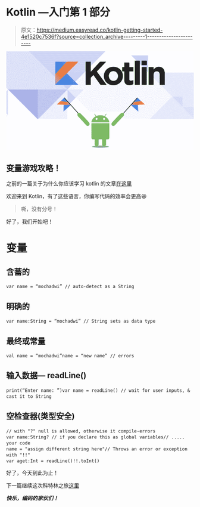 # Kotlin —入门第 1 部分

> 原文：<https://medium.easyread.co/kotlin-getting-started-4e1520c7536f?source=collection_archive---------1----------------------->

![](img/7ee6f6d744cc61f21ddd94e2a6be77f2.png)

## 变量游戏攻略！

之前的一篇关于为什么你应该学习 kotlin 的文章[在这里](https://medium.com/@mochadwi/kotlin-getting-started-part-0-c3ac0c3dd960)

欢迎来到 Kotlin，有了这些语言，你编写代码的效率会更高😆

> 嘶，没有分号！

好了，我们开始吧！

# 变量

## 含蓄的

```
var name = “mochadwi” // auto-detect as a String
```

## 明确的

```
var name:String = “mochadwi” // String sets as data type
```

## 最终或常量

```
val name = “mochadwi”name = “new name” // errors
```

## 输入数据— readLine()

```
print(“Enter name: ”)var name = readLine() // wait for user inputs, & cast it to String
```

## 空检查器(类型安全)

```
// with "?" null is allowed, otherwise it compile-errors
var name:String? // if you declare this as global variables// ..... your code
name = "assign different string here"// Throws an error or exception with "!!"
var aget:Int = readLine()!!.toInt()
```

好了，今天到此为止！

下一篇继续这次科特林之旅[这里](https://medium.com/@mochadwi/kotlin-getting-started-part-2-285099c77b32)

***快乐，编码的家伙们！***